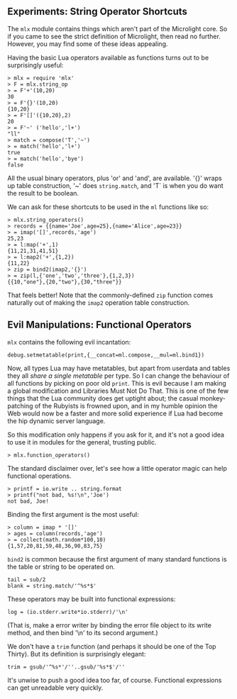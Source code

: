 ## Experiments: String Operator Shortcuts

The `mlx` module contains things which aren't part of the Microlight core. So if you came to see the strict definition of Microlight, then read no further. However, you may find some of these ideas appealing.

Having the basic Lua operators available as functions turns out to be surprisingly useful:

    > mlx = require 'mlx'
    > F = mlx.string_op
    > = F'+'(10,20)
    30
    > = F'{}'(10,20)
    {10,20}
    > = F'[]'({10,20},2)
    20
    > = F'~' ('hello','l+')
    "ll"
    > match = compose('T','~')
    > = match('hello','l+')
    true
    > = match('hello','bye')
    false

All the usual binary operators, plus 'or' and 'and', are available. '{}' wraps up table construction, '~' does `string.match`, and 'T` is when you do want the result to be boolean.

We can ask for these shortcuts to be used in the `ml` functions like so:

    > mlx.string_operators()
    > records = {{name='Joe',age=25},{name='Alice',age=23}}
    > = imap('[]',records,'age')
    25,23
    > = l:map('+',1)
    {11,21,31,41,51}
    > = l:map2('+',{1,2})
    {11,22}
    > zip = bind2(imap2,'{}')
    > = zip(l,{'one','two','three'},{1,2,3})
    {{10,"one"},{20,"two"},{30,"three"}}


That feels better! Note that the commonly-defined `zip` function comes naturally out of making the `imap2` operation table construction.

## Evil Manipulations: Functional Operators

`mlx` contains the following evil incantation:

    debug.setmetatable(print,{__concat=ml.compose,__mul=ml.bind1})

Now, all types Lua may have metatables, but apart from userdata and tables they all _share a single metatable_ per type.  So I can change the behaviour of all functions by picking on poor old `print`. This is evil because I am making a global modification and Libraries Must Not Do That. This is one of the few things that the Lua community does get uptight about; the casual monkey-patching of the Rubyists is frowned upon, and in my humble opinion the Web would now be a faster and more solid experience if Lua had become the hip dynamic server language.

So this modification only happens if you ask for it, and it's not a good idea to use it in modules for the general, trusting public.

    > mlx.function_operators()

The standard disclaimer over, let's see how a little operator magic can help functional operations.

    > printf = io.write .. string.format
    > printf("not bad, %s!\n",'Joe')
    not bad, Joe!

Binding the first argument is the most useful:

    > column = imap * '[]'
    > ages = column(records,'age')
    > = collect(math.random*100,10)
    {1,57,20,81,59,48,36,90,83,75}

`bind2` is common because the first argument of many standard functions is the table or string to be operated on.

    tail = sub/2
    blank = string.match/'^%s*$'

These operators may be built into functional expressions:

    log = (io.stderr.write*io.stderr)/'\n'

(That is, make a error writer by binding the error file object to its write method, and then bind '\n' to its second argument.)

We don't have a `trim` function (and perhaps it should be one of the Top Thirty). But its definition is surprisingly elegant:

    trim = gsub/'^%s*'/''..gsub/'%s*$'/''

It's unwise to push a good idea too far, of course. Functional expressions can get unreadable very quickly.




